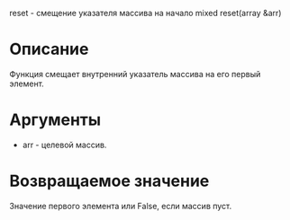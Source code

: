 reset - смещение указателя массива на начало
    mixed reset(array &arr)

Описание
========

Функция смещает внутренний указатель массива на его первый элемент.

Аргументы
=========

* arr - целевой массив.

Возвращаемое значение
=====================

Значение первого элемента или False, если массив пуст.
